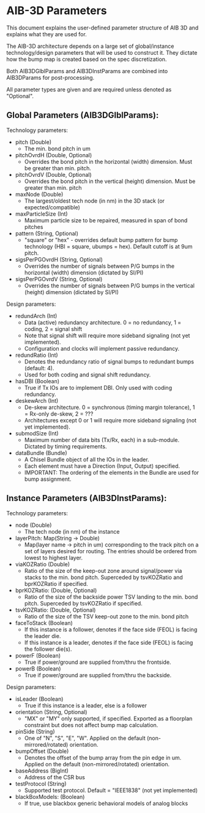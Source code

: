 AIB-3D Parameters
=================

This document explains the user-defined parameter structure of AIB 3D and explains what they are used for.

The AIB-3D architecture depends on a large set of global/instance technology/design parameters that will be used to construct it.
They dictate how the bump map is created based on the spec discretization.

Both AIB3DGlblParams and AIB3DInstParams are combined into AIB3DParams for post-processing.

All parameter types are given and are required unless denoted as "Optional".

## Global Parameters (AIB3DGlblParams):

Technology parameters:

* pitch (Double)
  * The min. bond pitch in um
* pitchOvrdH (Double, Optional)
  * Overrides the bond pitch in the horizontal (width) dimension. Must be greater than min. pitch.
* pitchOvrdV (Double, Optional)
  * Overrides the bond pitch in the vertical (height) dimension. Must be greater than min. pitch
* maxNode (Double)
  * The largest/oldest tech node (in nm) in the 3D stack (or expected/compatible)
* maxParticleSize (Int)
  * Maximum particle size to be repaired, measured in span of bond pitches
* pattern (String, Optional)
  * "square" or "hex" - overrides default bump pattern for bump technology (HBI = square, ubumps = hex). Default cutoff is at 9um pitch.
* sigsPerPGOvrdH (String, Optional)
  * Overrides the number of signals between P/G bumps in the horizontal (width) dimension (dictated by SI/PI)
* sigsPerPGOvrdV (String, Optional)
  * Overrides the number of signals between P/G bumps in the vertical (height) dimension (dictated by SI/PI)

Design parameters:

* redundArch (Int)
  * Data (active) redundancy architecture. 0 = no redundancy, 1 = coding, 2 = signal shift
  * Note that signal shift will require more sideband signaling (not yet implemented).
  * Configuration and clocks will implement passive redundancy.
* redundRatio (Int)
  * Denotes the redundancy ratio of signal bumps to redundant bumps (default: 4).
  * Used for both coding and signal shift redundancy.
* hasDBI (Boolean)
  * True if Tx IOs are to implement DBI. Only used with coding redundancy.
* deskewArch (Int)
  * De-skew architecture. 0 = synchronous (timing margin tolerance), 1 = Rx-only de-skew, 2 = ???
  * Architectures except 0 or 1 will require more sideband signaling (not yet implemented).
* submodSize (Int)
  * Maximum number of data bits (Tx/Rx, each) in a sub-module. Dictated by timing requirements.
* dataBundle (Bundle)
  * A Chisel Bundle object of all the IOs in the leader.
  * Each element must have a Direction (Input, Output) specified.
  * IMPORTANT: The ordering of the elements in the Bundle are used for bump assignment.

## Instance Parameters (AIB3DInstParams):

Technology parameters:

* node (Double)
  * The tech node (in nm) of the instance
* layerPitch: Map(String -> Double)
  * Map(layer name -> pitch in um) corresponding to the track pitch on a set of layers desired for routing. The entries should be ordered from lowest to highest layer.
* viaKOZRatio (Double)
  * Ratio of the size of the keep-out zone around signal/power via stacks to the min. bond pitch. Superceded by tsvKOZRatio and bprKOZRatio if specified.
* bprKOZRatio: (Double, Optional)
  * Ratio of the size of the backside power TSV landing to the min. bond pitch. Superceded by tsvKOZRatio if specified.
* tsvKOZRatio: (Double, Optional)
  * Ratio of the size of the TSV keep-out zone to the min. bond pitch
* faceToStack (Boolean)
  * If this instance is a follower, denotes if the face side (FEOL) is facing the leader die.
  * If this instance is a leader, denotes if the face side (FEOL) is facing the follower die(s).
* powerF (Boolean)
  * True if power/ground are supplied from/thru the frontside.
* powerB (Boolean)
  * True if power/ground are supplied from/thru the backside.

Design parameters:

* isLeader (Boolean)
  * True if this instance is a leader, else is a follower
* orientation (String, Optional)
  * "MX" or "MY" only supported, if specified. Exported as a floorplan constraint but does not affect bump map calculation.
* pinSide (String)
  * One of "N", "S", "E", "W". Applied on the default (non-mirrored/rotated) orientation.
* bumpOffset (Double)
  * Denotes the offset of the bump array from the pin edge in um. Applied on the default (non-mirrored/rotated) orientation.
* baseAddress (BigInt)
  * Address of the CSR bus
* testProtocol (String)
  * Supported test protocol. Default = "IEEE1838" (not yet implemented)
* blackBoxModels: (Boolean)
  * If true, use blackbox generic behavioral models of analog blocks